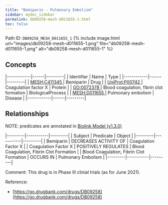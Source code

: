 ```yaml
---
title: "Bemiparin - Pulmonary Embolism"
sidebar: mydoc_sidebar
permalink: db09258-mesh-d011655-1.html
toc: false 
---
```



Path ID: `DB09258_MESH_D011655_1`
{% include image.html url="images/db09258-mesh-d011655-1.png" file="db09258-mesh-d011655-1.png" alt="db09258-mesh-d011655-1" %}

## Concepts

|------------|------|---------|
| Identifier | Name | Type    |
|------------|------|---------|
| <a href="https://identifiers.org/MESH:C411345">MESH:C411345 </a> | Bemiparin | Drug |
| <a href="https://identifiers.org/UniProt:P00742">UniProt:P00742 </a> | Coagulation factor X | Protein |
| <a href="https://identifiers.org/GO:0072378">GO:0072378 </a> | Blood coagulation, fibrin clot formation | BiologicalProcess |
| <a href="https://identifiers.org/MESH:D011655">MESH:D011655 </a> | Pulmonary embolism | Disease |
|------------|------|---------|

## Relationships


NOTE: predicates are annotated in <a href="https://github.com/biolink/biolink-model/releases/tag/v1.3.0">Biolink Model (v1.3.0)</a>

|---------|-----------|---------|
| Subject | Predicate | Object  |
|---------|-----------|---------|
| Bemiparin | DECREASES ACTIVITY OF | Coagulation Factor X |
| Coagulation Factor X | POSITIVELY REGULATES | Blood Coagulation, Fibrin Clot Formation |
| Blood Coagulation, Fibrin Clot Formation | OCCURS IN | Pulmonary Embolism |
|---------|-----------|---------|

Comment: This drug is in Phase III clinial trials (as for June 2021).

Reference: 
  - [https://go.drugbank.com/drugs/DB09258](https://go.drugbank.com/drugs/DB09258)
